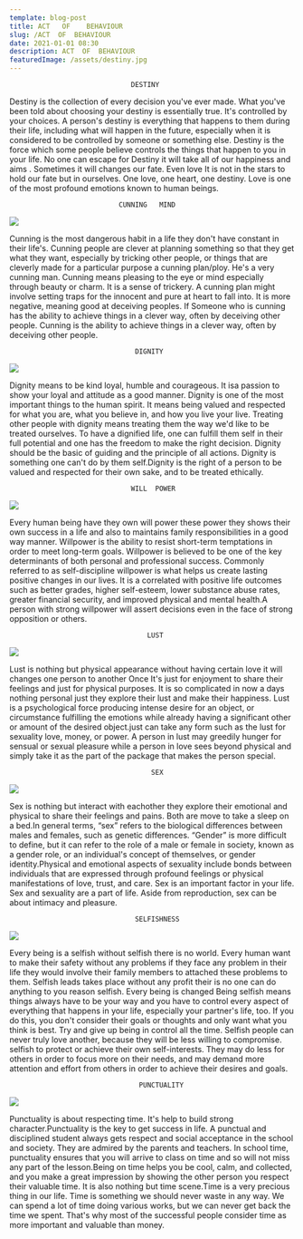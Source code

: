 ```yaml
---
template: blog-post
title: ACT   OF    BEHAVIOUR
slug: /ACT  OF  BEHAVIOUR
date: 2021-01-01 08:30
description: ACT  OF  BEHAVIOUR
featuredImage: /assets/destiny.jpg
---
```

                                  DESTINY

Destiny is the collection of every decision you've ever made. What you've been told about choosing your destiny is essentially true. It's controlled by your choices. A person's destiny is everything that happens to them during their life, including what will happen in the future, especially when it is considered to be controlled by someone or something else. Destiny is the force which some people believe controls the things that happen to you in your life. No one can escape for Destiny it will take all of our happiness and aims . Sometimes it  will changes our fate. Even love It is not in the stars to hold our fate but in ourselves. One love, one heart, one destiny. Love is one of the most profound emotions known to human beings.

                               CUNNING   MIND

![](/assets/cunning-mind.jpg)

Cunning is the most dangerous habit in a life they don't have constant in their life's.
Cunning people are clever at planning something so that they get what they want, especially by tricking other people, or things that are cleverly made for a particular purpose a cunning plan/ploy. He's a very cunning man. Cunning means pleasing to the eye or mind especially through beauty or charm. It is a sense of trickery. A cunning plan might involve setting traps for the innocent and pure at heart to fall into. It is more negative, meaning good at deceiving peoples. If  Someone who is cunning has the ability to achieve things in a clever way, often by deceiving other people. Cunning is the ability to achieve things in a clever way, often by deceiving other people.

                                   DIGNITY

![](/assets/dignity.jpg)

Dignity means to be kind loyal, humble and courageous. It isa passion to show your loyal and attitude as a good manner. Dignity is one of the most important things to the human spirit. It means being valued and respected for what you are, what you believe in, and how you live your live. Treating other people with dignity means treating them the way we'd like to be treated ourselves.  To have a dignified life, one can fulfill them self in their full potential and one has the freedom to make the right decision. Dignity should be the basic of guiding and the principle of all actions. Dignity is something one can't do by them self.Dignity is the right of a person to be valued and respected for their own sake, and to be treated ethically.


                                  WILL  POWER

![](/assets/child.png)

Every human being have they own will power these power they shows their own success in a life and also to maintains family responsibilities in a good way manner. Willpower is the ability to resist short-term temptations in order to meet long-term goals. Willpower is believed to be one of the key determinants of both personal and professional success. Commonly referred to as self-discipline willpower is what helps us create lasting positive changes in our lives. It is a correlated with positive life outcomes such as better grades, higher self-esteem, lower substance abuse rates, greater financial security, and improved physical and mental health.A person with strong willpower will assert decisions even in the face of strong opposition or others.





                                      LUST

![](/assets/lust.jpg)

Lust is nothing but physical appearance without having certain love it will changes one person to another Once It's just for enjoyment to share their feelings and just for physical purposes. It is so complicated in now a days nothing personal just they explore their lust and make their happiness.
Lust is a psychological force producing intense desire for an object, or circumstance fulfilling the emotions while already having a significant other or amount of the desired object.just can take any form such as the lust for sexuality  love, money, or power. A person in lust may greedily hunger for sensual or sexual pleasure while a person in love sees beyond physical and simply take it as the part of the package that makes the person special.



                                       SEX

![](/assets/sex.jpg)

Sex is nothing but interact with eachother they explore their emotional and physical to share their feelings and pains. Both are move to take a sleep on a bed.In general terms, “sex” refers to the  biological differences between males and females, such as genetic differences. “Gender” is more difficult to define, but it can refer to the role of a male or female in society, known as a gender role, or an individual's concept of themselves, or gender identity.Physical and emotional aspects of sexuality include bonds between individuals that are expressed through profound feelings or physical manifestations of love, trust, and care. Sex is an important factor in your life. Sex and sexuality are a part of life. Aside from reproduction, sex can be about intimacy and pleasure.

                                   SELFISHNESS

![](/assets/selfish.jpg)

Every being is a selfish without selfish there is no world. Every human want to make their safety without any problems if they face any problem in their life they would involve their family members to attached these problems to them. Selfish leads takes place without any profit their is no one can do anything to you reason selfish. Every being is changed Being selfish means things always have to be your way and you have to control every aspect of everything that happens in your life, especially your partner's life, too. If you do this, you don't consider their goals or thoughts and only want what you think is best. Try and give up being in control all the time.  Selfish people can never truly love another, because they will be less willing to compromise. selfish to protect or achieve their own self-interests. They may do less for others in order to focus more on their needs, and may demand more attention and effort from others in order to achieve their desires and goals.




                                    PUNCTUALITY

![](/assets/time.jpg)

Punctuality is about respecting time. It's help to build strong character.Punctuality is the key to get success in life. A punctual and disciplined student always gets respect and social acceptance in the school and society. They are admired by the parents and teachers. In school time, punctuality ensures that you will arrive to class on time and so will not miss any part of the lesson.Being on time helps you be cool, calm, and collected, and you make a great impression by showing the other person you respect their valuable time. It is also nothing but time scene.Time is a very precious thing in our life. Time is something we should never waste in any way. We can spend a lot of time doing various works, but we can never get back the time we spent. That's why most of the successful people consider time as more important and valuable than money.
